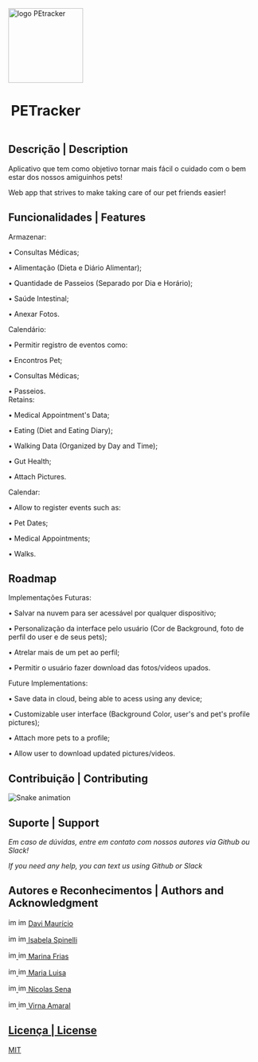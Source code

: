 <div style="display: inline-block">
<img src="https://grupofdsapp.atlassian.net/rest/api/2/universal_avatar/view/type/project/avatar/10401?size=xxlarge" alt="logo PEtracker"   height="150px" width="150px"/>

<div align="center">  <strong> <h1> PETracker </h1> </strong> </div>
  
</div>

## Descrição | Description 
Aplicativo que tem como objetivo tornar mais fácil o cuidado com o bem estar dos nossos amiguinhos pets!

Web app that strives to make taking care of our pet friends easier!

## Funcionalidades | Features

Armazenar:

• Consultas Médicas; 

• Alimentação (Dieta e Diário Alimentar); 

• Quantidade de Passeios (Separado por Dia e Horário);

• Saúde Intestinal;

• Anexar Fotos.

Calendário:

• Permitir registro de eventos como:

  • Encontros Pet;
  
  • Consultas Médicas;
  
  • Passeios.
<br>
Retains:

• Medical Appointment's Data;

• Eating (Diet and Eating Diary);

• Walking Data (Organized by Day and Time);

• Gut Health;

• Attach Pictures.

Calendar:

• Allow to register events such as:

  • Pet Dates;
  
  • Medical Appointments;
  
  • Walks.

## Roadmap
Implementações Futuras:

• Salvar na nuvem para ser acessável por qualquer dispositivo;

• Personalização da interface pelo usuário (Cor de Background, foto de perfil do user e de seus pets);

• Atrelar mais de um pet ao perfil;

• Permitir o usuário fazer download das fotos/vídeos upados.

Future Implementations:

• Save data in cloud, being able to acess using any device;

• Customizable user interface (Background Color, user's and pet's profile pictures);

• Attach more pets to a profile;

• Allow user to download updated pictures/videos.

## Contribuição | Contributing
![Snake animation](https://github.com/bela975/PETracker/blob/output/github-contribution-grid-snake.svg)

## Suporte | Support
*Em caso de dúvidas, entre em contato com nossos autores via Github ou Slack!*

*If you need any help, you can text us using Github or Slack*
## Autores e Reconhecimentos | Authors and Acknowledgment

<img src="https://cdn-icons-png.flaticon.com/512/733/733553.png" alt="img github" href="https://github.com/DaviMauricio"  height="16px" width="16px"/> <img src="https://cdn-icons-png.flaticon.com/512/3800/3800024.png" alt="img slack" href="https://github.com/DaviMauricio"  height="16px" width="16px"/> <a href="https://github.com/DaviMauricio"> Davi Maurício </a>

<img src="https://cdn-icons-png.flaticon.com/512/733/733553.png" alt="img github" href="https://github.com/DaviMauricio"  height="16px" width="16px"/> <img src="https://cdn-icons-png.flaticon.com/512/3800/3800024.png" alt="img slack" href="https://github.com/DaviMauricio"  height="16px" width="16px"/><a href="https://github.com/bela975"> Isabela Spinelli

<img src="https://cdn-icons-png.flaticon.com/512/733/733553.png" alt="img github" href="https://github.com/DaviMauricio"  height="16px" width="16px"/> <img src="https://cdn-icons-png.flaticon.com/512/3800/3800024.png" alt="img slack" href="https://github.com/DaviMauricio"  height="16px" width="16px"/><a href="https://github.com/MarinaFFSC"> Marina Frias

<img src="https://cdn-icons-png.flaticon.com/512/733/733553.png" alt="img github" href="https://github.com/DaviMauricio"  height="16px" width="16px"/> <img src="https://cdn-icons-png.flaticon.com/512/3800/3800024.png" alt="img slack" href="https://github.com/DaviMauricio"  height="16px" width="16px"/><a href="https://github.com/MaluArr"> Maria Luisa

<img src="https://cdn-icons-png.flaticon.com/512/733/733553.png" alt="img github" href="https://github.com/DaviMauricio"  height="16px" width="16px"/> <img src="https://cdn-icons-png.flaticon.com/512/3800/3800024.png" alt="img slack" href="https://github.com/DaviMauricio"  height="16px" width="16px"/><a href="https://github.com/NicolasSenna"> Nicolas Sena

<img src="https://cdn-icons-png.flaticon.com/512/733/733553.png" alt="img github" href="https://github.com/DaviMauricio"  height="16px" width="16px"/> <img src="https://cdn-icons-png.flaticon.com/512/3800/3800024.png" alt="img slack" href="https://github.com/DaviMauricio"  height="16px" width="16px"/><a href="https://github.com/virnaamaral"> Virna Amaral

## Licença | License
MIT
